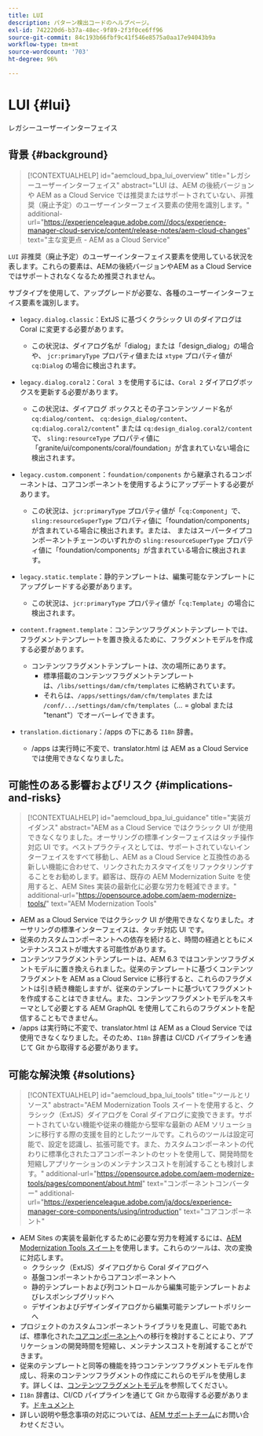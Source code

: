 ```yaml
---
title: LUI
description: パターン検出コードのヘルプページ。
exl-id: 742220d6-b37a-48ec-9f89-2f3f0ce6ff96
source-git-commit: 84c193b66fbf9c41f546e8575a0aa17e94043b9a
workflow-type: tm+mt
source-wordcount: '703'
ht-degree: 96%

---
```


# LUI {#lui}

レガシーユーザーインターフェイス

## 背景 {#background}

>[!CONTEXTUALHELP]
>id="aemcloud_bpa_lui_overview"
>title="レガシーユーザーインターフェイス"
>abstract="LUI は、AEM の後続バージョンや AEM as a Cloud Service では推奨またはサポートされていない、非推奨（廃止予定）のユーザーインターフェイス要素の使用を識別します。"
>additional-url="https://experienceleague.adobe.com//docs/experience-manager-cloud-service/content/release-notes/aem-cloud-changes" text="主な変更点 - AEM as a Cloud Service"

`LUI`  非推奨（廃止予定）のユーザーインターフェイス要素を使用している状況を表します。これらの要素は、AEMの後続バージョンやAEM as a Cloud Serviceではサポートされなくなるため推奨されません。

サブタイプを使用して、アップグレードが必要な、各種のユーザーインターフェイス要素を識別します。

* `legacy.dialog.classic`：ExtJS に基づくクラシック UI のダイアログは Coral に変更する必要があります。
   * この状況は、ダイアログ名が「dialog」または「design_dialog」の場合や、
`jcr:primaryType` プロパティ値または `xtype` プロパティ値が `cq:Dialog` の場合に検出されます。
* `legacy.dialog.coral2`：`Coral 3` を使用するには、`Coral 2` ダイアログボックスを更新する必要があります。
   * この状況は、ダイアログ ボックスとその子コンテンツノード名が `cq:dialog/content`、
     `cq:design_dialog/content`、`cq:dialog.coral2/content`&quot; または `cq:design_dialog.coral2/content` で、
`sling:resourceType` プロパティ値に
「granite/ui/components/coral/foundation」が含まれていない場合に検出されます。
* `legacy.custom.component`：`foundation/components` から継承されるコンポーネントは、コアコンポーネントを使用するようにアップデートする必要があります。
   * この状況は、`jcr:primaryType` プロパティ値が「`cq:Component`」で、
     `sling:resourceSuperType` プロパティ値に「foundation/components」が含まれている場合に検出されます。または、
     またはスーパータイプコンポーネントチェーンのいずれかの `sling:resourceSuperType` プロパティ値に「foundation/components」が含まれている場合に検出されます。

* `legacy.static.template`：静的テンプレートは、編集可能なテンプレートにアップグレードする必要があります。
   * この状況は、`jcr:primaryType` プロパティ値が「`cq:Template`」の場合に検出されます。
* `content.fragment.template`：コンテンツフラグメントテンプレートでは、フラグメントテンプレートを置き換えるために、フラグメントモデルを作成する必要があります。
   * コンテンツフラグメントテンプレートは、次の場所にあります。
      * 標準搭載のコンテンツフラグメントテンプレートは、`/libs/settings/dam/cfm/templates` に格納されています。
      * それらは、`/apps/settings/dam/cfm/templates` または `/conf/.../settings/dam/cfm/templates`（... = global または &quot;tenant&quot;）でオーバーレイできます。
* `translation.dictionary`：/apps の下にある `I18n` 辞書。
   * /apps は実行時に不変で、translator.html は AEM as a Cloud Service では使用できなくなりました。

## 可能性のある影響およびリスク {#implications-and-risks}

>[!CONTEXTUALHELP]
>id="aemcloud_bpa_lui_guidance"
>title="実装ガイダンス"
>abstract="AEM as a Cloud Service ではクラシック UI が使用できなくなりました。オーサリングの標準インターフェイスはタッチ操作対応 UI です。ベストプラクティスとしては、サポートされていないインターフェイスをすべて移動し、AEM as a Cloud Service と互換性のある新しい機能に合わせて、リンクされたカスタマイズをリファクタリングすることをお勧めします。顧客は、既存の AEM Modernization Suite を使用すると、AEM Sites 実装の最新化に必要な労力を軽減できます。"
>additional-url="https://opensource.adobe.com/aem-modernize-tools/" text="AEM Modernization Tools"

* AEM as a Cloud Service ではクラシック UI が使用できなくなりました。オーサリングの標準インターフェイスは、タッチ対応 UI です。
* 従来のカスタムコンポーネントへの依存を続けると、時間の経過とともにメンテナンスコストが増大する可能性があります。
* コンテンツフラグメントテンプレートは、AEM 6.3 ではコンテンツフラグメントモデルに置き換えられました。従来のテンプレートに基づくコンテンツフラグメントを AEM as a Cloud Service に移行すると、これらのフラグメントは引き続き機能しますが、従来のテンプレートに基づいてフラグメントを作成することはできません。また、コンテンツフラグメントモデルをスキーマとして必要とする AEM GraphQL を使用してこれらのフラグメントを配信することもできません。
* /apps は実行時に不変で、translator.html は AEM as a Cloud Service では使用できなくなりました。そのため、`I18n` 辞書は CI/CD パイプラインを通じて Git から取得する必要があります。

## 可能な解決策 {#solutions}

>[!CONTEXTUALHELP]
>id="aemcloud_bpa_lui_tools"
>title="ツールとリソース"
>abstract="AEM Modernization Tools スイートを使用すると、クラシック（ExtJS）ダイアログを Coral ダイアログに変換できます。サポートされていない機能や従来の機能から堅牢な最新の AEM ソリューションに移行する際の支援を目的としたツールです。これらのツールは設定可能で、設定を認識し、拡張可能です。また、カスタムコンポーネントの代わりに標準化されたコアコンポーネントのセットを使用して、開発時間を短縮しアプリケーションのメンテナンスコストを削減することも検討します。"
>additional-url="https://opensource.adobe.com/aem-modernize-tools/pages/component/about.html" text="コンポーネントコンバーター"
>additional-url="https://experienceleague.adobe.com/ja/docs/experience-manager-core-components/using/introduction" text="コアコンポーネント"

* AEM Sites の実装を最新化するために必要な労力を軽減するには、[AEM Modernization Tools スイート](https://opensource.adobe.com/aem-modernize-tools/)を使用します。これらのツールは、次の変換に対応します。
   * クラシック（ExtJS）ダイアログから Coral ダイアログへ
   * 基盤コンポーネントからコアコンポーネントへ
   * 静的テンプレートおよび列コントロールから編集可能テンプレートおよびレスポンシブグリッドへ
   * デザインおよびデザインダイアログから編集可能テンプレートポリシーへ
* プロジェクトのカスタムコンポーネントライブラリを見直し、可能であれば、標準化された[コアコンポーネント](https://experienceleague.adobe.com/ja/docs/experience-manager-core-components/using/introduction)への移行を検討することにより、アプリケーションの開発時間を短縮し、メンテナンスコストを削減することができます。
* 従来のテンプレートと同等の機能を持つコンテンツフラグメントモデルを作成し、将来のコンテンツフラグメントの作成にこれらのモデルを使用します。詳しくは、[コンテンツフラグメントモデル](https://experienceleague.adobe.com//docs/experience-manager-65/content/assets/content-fragments/content-fragments-models)を参照してください。
* `I18n` 辞書は、CI/CD パイプラインを通じて Git から取得する必要があります。[ドキュメント](https://experienceleague.adobe.com/ja/docs/experience-manager-cloud-service/content/release-notes/aem-cloud-changes#apps-libs-immutable)
* 詳しい説明や懸念事項の対応については、[AEM サポートチーム](https://helpx.adobe.com/jp/enterprise/using/support-for-experience-cloud.html)にお問い合わせください。
